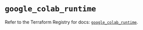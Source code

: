 # `google_colab_runtime`

Refer to the Terraform Registry for docs: [`google_colab_runtime`](https://registry.terraform.io/providers/hashicorp/google/6.34.1/docs/resources/colab_runtime).
